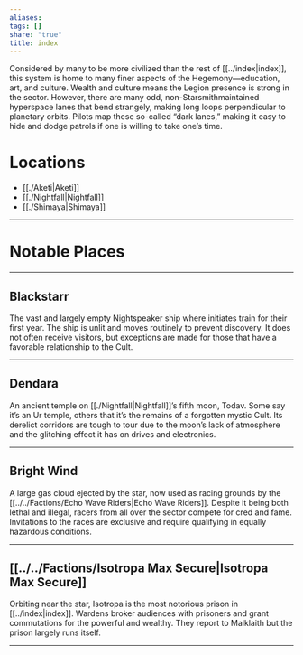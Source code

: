```yaml
---
aliases: 
tags: []
share: "true"
title: index
---
```

Considered by many to be more civilized than the rest of [[../index|index]], this system is home to many finer aspects of the Hegemony—education, art, and culture. Wealth and culture means the Legion presence is strong in the sector. However, there are many odd, non-Starsmithmaintained hyperspace lanes that bend strangely, making long loops perpendicular to planetary orbits. Pilots map these so-called “dark lanes,” making it easy to hide and dodge patrols if one is willing to take one’s time.

# Locations

- [[./Aketi|Aketi]]
- [[./Nightfall|Nightfall]]
- [[./Shimaya|Shimaya]]

---

# Notable Places

---

## Blackstarr 

The vast and largely empty Nightspeaker ship where initiates train for their first year. The ship is unlit and moves routinely to prevent discovery. It does not often receive visitors, but exceptions are made for those that have a favorable relationship to the Cult.

---

## Dendara 

An ancient temple on [[./Nightfall|Nightfall]]’s fifth moon, Todav. Some say it’s an Ur temple, others that it’s the remains of a forgotten mystic Cult. Its derelict corridors are tough to tour due to the moon’s lack of atmosphere and the glitching effect it has on drives and electronics.

---

## Bright Wind 

A large gas cloud ejected by the star, now used as racing grounds by the [[../../Factions/Echo Wave Riders|Echo Wave Riders]]. Despite it being both lethal and illegal, racers from all over the sector compete for cred and fame. Invitations to the races are exclusive and require qualifying in equally hazardous conditions.

---

## [[../../Factions/Isotropa Max Secure|Isotropa Max Secure]]

Orbiting near the star, Isotropa is the most notorious prison in [[../index|index]]. Wardens broker audiences with prisoners and grant commutations for the powerful and wealthy. They report to Malklaith but the prison largely runs itself.

---
